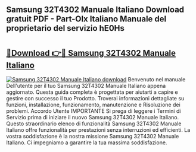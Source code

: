 ## Samsung 32T4302 Manuale Italiano Download gratuit PDF - Part-Olx Italiano Manuale del proprietario del servizio hE0Hs

# <h2><a href="http://dfbyg2i.blite.top/?on=Samsung+32T4302+Manuale+Italiano">🔗Download 👉🔴 Samsung 32T4302 Manuale Italiano</a></h2>

[![Samsung 32T4302 Manuale Italiano download](https://i.imgur.com/lujVjoI.png)](http://dfbyg2i.blite.top/?on=Samsung+32T4302+Manuale+Italiano)
Benvenuto nel manuale Dell'utente per il tuo Samsung 32T4302 Manuale Italiano appena aggiornato. Questa guida completa è progettata per aiutarti a capire e gestire con successo il tuo Prodotto. Troverai informazioni dettagliate su funzioni, installazione, funzionamento, manutenzione e Risoluzione dei problemi. Accordo Utente IMPORTANTE Si prega di leggere i Termini di Servizio prima di iniziare il nuovo Samsung 32T4302 Manuale Italiano. Questo straordinario elenco di funzionalità Samsung 32T4302 Manuale Italiano offre funzionalità per prestazioni senza interruzioni ed efficienti. La vostra soddisfazione è la nostra missione Samsung 32T4302 Manuale Italiano. Ci impegniamo a garantire la tua massima soddisfazione.
